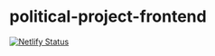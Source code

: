 # political-project-frontend

[![Netlify Status](https://api.netlify.com/api/v1/badges/aecec212-545d-4486-97f9-bcd4498136ab/deploy-status)](https://app.netlify.com/sites/gwc-iac-2019/deploys)
